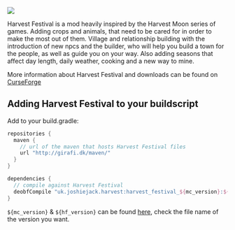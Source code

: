 ![](src/main/resources/assets/harvestfestival/logo.png)

Harvest Festival is a mod heavily inspired by the Harvest Moon series of games. 
Adding crops and animals, that need to be cared for in order to make the most out of them. 
Village and relationship building with the introduction of new npcs and the builder, 
who will help you build a town for the people, as well as guide you on your way. 
Also adding seasons that affect day length, daily weather, cooking and a new way to mine.

More information about Harvest Festival and downloads can be found on [CurseForge](https://minecraft.curseforge.com/projects/harvest-festival)


Adding Harvest Festival to your buildscript
---
Add to your build.gradle:
```gradle
repositories {
  maven {
    // url of the maven that hosts Harvest Festival files
    url "http://girafi.dk/maven/"
  }
}

dependencies {
  // compile against Harvest Festival
  deobfCompile "uk.joshiejack.harvest:harvest_festival_${mc_version}:${mc_version}-${hf_version}"
}
```

`${mc_version}` & `${hf_version}` can be found [here](http://girafi.dk/maven/uk/joshiejack/harvest/Harvest-Festival/), check the file name of the version you want.